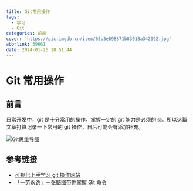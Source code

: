 ```yaml
---
title: Git常用操作
tags: 
  - 学习 
  - Git
categories: 前端
cover: 'https://pic.imgdb.cn/item/65b3e898871b83018a342092.jpg'
abbrlink: 39661
date: 2024-01-26 18:51:44
---
```


# Git 常用操作

## 前言

日常开发中，git 是十分常用的操作，掌握一定的 git 能力是必须的 🤓。所以这篇文章打算记录一下常用的 git 操作，日后可能会有添加补充。

![Git思维导图](https://pic.imgdb.cn/item/65b3e77b871b83018a2ff3d0.png)

## 参考链接

- [可视化上手学习 git 操作网站](https://learngitbranching.js.org/?locale=zh_CN)
- [「一劳永逸」一张脑图带你掌握 Git 命令](https://juejin.cn/post/6869519303864123399)
